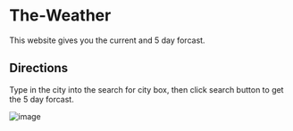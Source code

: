 # The-Weather
This website gives you the current and 5 day forcast. 

<h2>Directions</h2>
Type in the city into the search for city box, then click search button to get the 5 day forcast.


![image](https://user-images.githubusercontent.com/111665712/195236941-1a2216f4-4802-46ed-b8c9-5343a94fe572.png)
